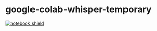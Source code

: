 # google-colab-whisper-temporary

[![notebook shield](https://img.shields.io/static/v1?label=&message=Notebook&color=blue&style=for-the-badge&logo=googlecolab&link=https://colab.research.google.com/github/ArthurFDLR/whisper-youtube/blob/main/whisper_youtube.ipynb)](https://colab.research.google.com/drive/1Ec8orGsEbs-tGDArPD21helK2XtVofjz)


